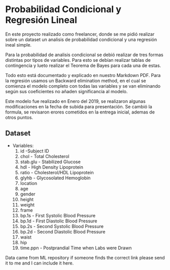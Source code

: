 # Probabilidad Condicional y Regresión Lineal

En este proyecto realizado como freelancer, donde se me pidió realizar sobre un dataset un analisis de probabilidad condicional y una regresión ineal simple. 

Para la probabilidad de analisis condicional se debió realizar de tres formas distintas por tipos de variables. Para esto se debían realizar tablas de contingencia y lueto realizar el Teorema de Bayes para cada una de estas.

Todo esto está documentado y explicado en nuestro Markdown PDF. Para la regresión usamos un Backward elimination method, en el cual se comienza el modelo completo con todas las variables y se van eliminando según sus coeficientes no añaden significancia al modelo. 

Este modelo fue realizado en Enero del 2019, se realizaron algunas modificaciones en la fecha de subida para presentación. Se cambió la formula, se revisaron erores cometidos en la entrega inicial, ademas de otros puntos.

## Dataset

* Variables:
	1. id -Subject ID 
	2. chol - Total Cholesterol
	3. stab.glu - Stabilized Glucose
	4. hdl - High Density Lipoprotein
	5. ratio - Cholesterol/HDL Lipoprotein
	6. glyhb - Glycosolated Hemoglobin
	7. location 
	8. age
	9. gender
	10. height 
	11. weight
	12. frame
	13. bp.1s - First Systolic Blood Pressure
	14. bp.1d - First Diastolic Blood Pressure
	15. bp.2s - Second Systolic Blood Pressure
	16. bp.2d - Second Diastolic Blood Pressure
	17. waist
	18. hip
	19. time.ppn  - Postprandial Time when Labs were Drawn

Data came from ML repository if someone finds the correct link please send it to me and I can include it here. 